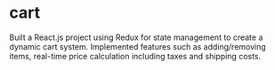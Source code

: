 # cart

Built a React.js project using Redux for state management to create a dynamic cart system. Implemented features such as adding/removing items, real-time price calculation including taxes and shipping costs.